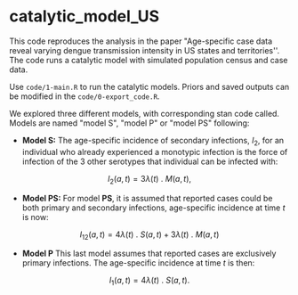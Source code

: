 # catalytic_model_US


This code reproduces the analysis in the paper "Age-specific case data reveal varying dengue transmission intensity in US states and territories''. The code runs a catalytic model with simulated population census and case data.

Use ``code/1-main.R`` to run the catalytic models. Priors and saved outputs can be modified in the ``code/0-export_code.R``.

We explored three different models, with corresponding stan code called. Models are named "model S", "model P" or "model PS" following:

- **Model S:** 
The age-specific incidence of secondary infections, $I_2$, for an individual who already experienced a monotypic infection is the force of infection of the 3 other serotypes that individual can be infected with:

$$I_2(a, t) =  3  \lambda (t) \text{ . } M(a, t), $$

- **Model PS:**
For model **PS**, it is assumed that reported cases could be both primary and secondary infections, age-specific incidence at time $t$ is now:


$$ I_{12}(a, t) = 4  \lambda(t) \text{ . } S(a, t) + 3 \lambda(t) \text{ . } M(a, t)$$

- **Model P**
This last model assumes that reported cases are exclusively primary infections. The age-specific incidence at time $t$ is then:

$$ I_1(a, t) =  4  \lambda(t) \text{ . } S(a, t). $$
